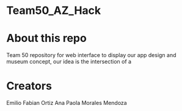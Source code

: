 # Team50_AZ_Hack

# About this repo
Team 50 repository for web interface to display our app design and museum concept, our idea is the intersection of a 

# Creators
Emilio Fabian Ortiz
Ana Paola Morales Mendoza





